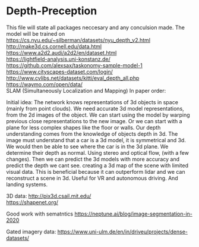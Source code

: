 # Depth-Preception
This file will state all packages neccesary and any conculsion made.
The model will be trained on 
https://cs.nyu.edu/~silberman/datasets/nyu_depth_v2.html  
http://make3d.cs.cornell.edu/data.html  
https://www.a2d2.audi/a2d2/en/dataset.html  
https://lightfield-analysis.uni-konstanz.de/  
https://github.com/alexsax/taskonomy-sample-model-1   
https://www.cityscapes-dataset.com/login/   
http://www.cvlibs.net/datasets/kitti/eval_depth_all.php 
https://waymo.com/open/data/    
SLAM (Simultaneously Localization and Mapping)
In paper order:

Initial idea:
The network knows representations of 3d objects in space (mainly from point clouds). We need accurate 3d model representations, from the 2d images of the object. We can start using the model by warping previous close representations to the new image. Or we can start with a plane for less complex shapes like the floor or walls. Our depth understanding comes from the knowledge of objects depth in 3d. The image must understand that a car is a 3d model, it is symmetrical and 3d. We would then be able to see where the car is in the 3d plane. We determine their depth as normal. Using stereo and optical flow, (with a few changes). Then we can predict the 3d models with more accuracy and predict the depth we cant see. creating a 3d map of the scene with limited visual data. This is beneficial because it can outperform lidar and we can reconstruct a scene in 3d. Useful for VR and autonomous driving. And landing systems.

3D data:
http://pix3d.csail.mit.edu/   
https://shapenet.org/


Good work with sematntics
https://neptune.ai/blog/image-segmentation-in-2020

Gated imagery data:
https://www.uni-ulm.de/en/in/driveu/projects/dense-datasets/
